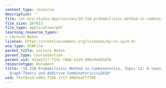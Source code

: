 ```yaml
---
content_type: resource
description: ''
file: /ol-ocw-studio-app/courses/18-218-probabilistic-method-in-combinatorics-spring-2019/f5cf8ce3e9617345171f480feaf77766_MIT18_218S19_ch12.pdf
file_size: 267813
file_type: application/pdf
learning_resource_types:
- Lecture Notes
license: https://creativecommons.org/licenses/by-nc-sa/4.0/
ocw_type: OCWFile
parent_title: Lecture Notes
parent_type: CourseSection
parent_uid: 411e17c7-f13c-74b6-4119-499c9dd93d76
resourcetype: Document
title: "18.218 Probabilistic Method in Combinatorics, Topic 12: A teaser for \u201C\
  Graph Theory and Additive Combinatorics\u201D"
uid: f5cf8ce3-e961-7345-171f-480feaf77766
---
```

